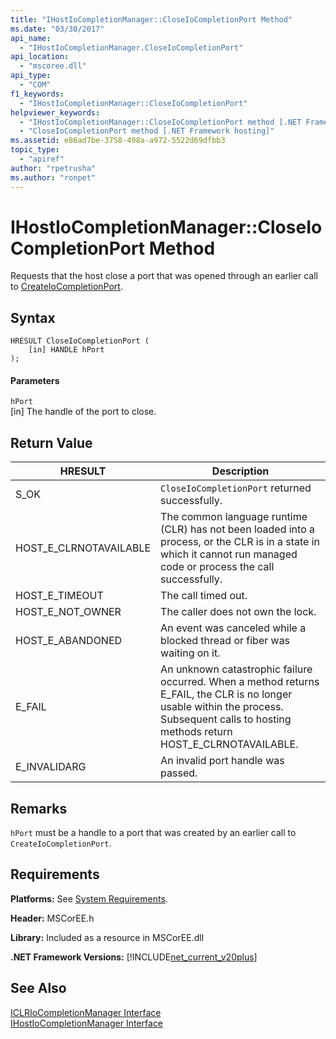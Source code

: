 ```yaml
---
title: "IHostIoCompletionManager::CloseIoCompletionPort Method"
ms.date: "03/30/2017"
api_name: 
  - "IHostIoCompletionManager.CloseIoCompletionPort"
api_location: 
  - "mscoree.dll"
api_type: 
  - "COM"
f1_keywords: 
  - "IHostIoCompletionManager::CloseIoCompletionPort"
helpviewer_keywords: 
  - "IHostIoCompletionManager::CloseIoCompletionPort method [.NET Framework hosting]"
  - "CloseIoCompletionPort method [.NET Framework hosting]"
ms.assetid: e86ad7be-3758-498a-a972-5522d69dfbb3
topic_type: 
  - "apiref"
author: "rpetrusha"
ms.author: "ronpet"
---
```

# IHostIoCompletionManager::CloseIoCompletionPort Method
Requests that the host close a port that was opened through an earlier call to [CreateIoCompletionPort](../../../../docs/framework/unmanaged-api/hosting/ihostiocompletionmanager-createiocompletionport-method.md).  
  
## Syntax  
  
```  
HRESULT CloseIoCompletionPort (  
    [in] HANDLE hPort  
);  
```  
  
#### Parameters  
 `hPort`  
 [in] The handle of the port to close.  
  
## Return Value  
  
|HRESULT|Description|  
|-------------|-----------------|  
|S_OK|`CloseIoCompletionPort` returned successfully.|  
|HOST_E_CLRNOTAVAILABLE|The common language runtime (CLR) has not been loaded into a process, or the CLR is in a state in which it cannot run managed code or process the call successfully.|  
|HOST_E_TIMEOUT|The call timed out.|  
|HOST_E_NOT_OWNER|The caller does not own the lock.|  
|HOST_E_ABANDONED|An event was canceled while a blocked thread or fiber was waiting on it.|  
|E_FAIL|An unknown catastrophic failure occurred. When a method returns E_FAIL, the CLR is no longer usable within the process. Subsequent calls to hosting methods return HOST_E_CLRNOTAVAILABLE.|  
|E_INVALIDARG|An invalid port handle was passed.|  
  
## Remarks  
 `hPort` must be a handle to a port that was created by an earlier call to `CreateIoCompletionPort`.  
  
## Requirements  
 **Platforms:** See [System Requirements](../../../../docs/framework/get-started/system-requirements.md).  
  
 **Header:** MSCorEE.h  
  
 **Library:** Included as a resource in MSCorEE.dll  
  
 **.NET Framework Versions:** [!INCLUDE[net_current_v20plus](../../../../includes/net-current-v20plus-md.md)]  
  
## See Also  
 [ICLRIoCompletionManager Interface](../../../../docs/framework/unmanaged-api/hosting/iclriocompletionmanager-interface.md)  
 [IHostIoCompletionManager Interface](../../../../docs/framework/unmanaged-api/hosting/ihostiocompletionmanager-interface.md)
